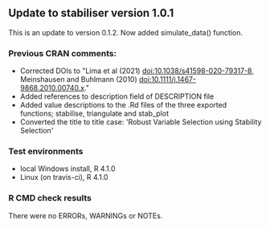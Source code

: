 ## Update to stabiliser version 1.0.1

This is an update to version 0.1.2.
Now added simulate_data() function. 

### Previous CRAN comments:

* Corrected DOIs to "Lima et al (2021) <doi:10.1038/s41598-020-79317-8>, Meinshausen and Buhlmann (2010) <doi:10.1111/j.1467-9868.2010.00740.x>."
* Added references to description field of DESCRIPTION file
* Added value descriptions to the .Rd files of the three exported functions; stabilise, triangulate and stab_plot
* Converted the title to title case: 'Robust Variable Selection using Stability Selection'

### Test environments
* local Windows install, R 4.1.0
* Linux (on travis-ci), R 4.1.0

### R CMD check results
There were no ERRORs, WARNINGs or NOTEs. 
